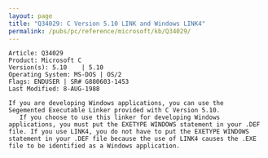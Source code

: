 ```yaml
---
layout: page
title: "Q34029: C Version 5.10 LINK and Windows LINK4"
permalink: /pubs/pc/reference/microsoft/kb/Q34029/
---
```


	Article: Q34029
	Product: Microsoft C
	Version(s): 5.10    | 5.10
	Operating System: MS-DOS | OS/2
	Flags: ENDUSER | SR# G880603-1453
	Last Modified: 8-AUG-1988
	
	If you are developing Windows applications, you can use the
	Segemented Executable Linker provided with C Version 5.10.
	   If you choose to use this linker for developing Windows
	applications, you must put the EXETYPE WINDOWS statement in your .DEF
	file. If you use LINK4, you do not have to put the EXETYPE WINDOWS
	statement in your .DEF file because the use of LINK4 causes the .EXE
	file to be identified as a Windows application.
